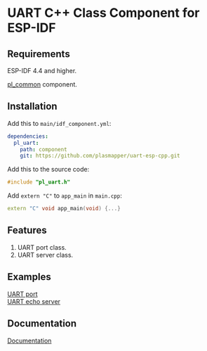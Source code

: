 # UART C++ Class Component for ESP-IDF

## Requirements
ESP-IDF 4.4 and higher.

[pl_common](https://github.com/plasmapper/common-esp-cpp) component.

## Installation
Add this to `main/idf_component.yml`:
```yaml
dependencies:
  pl_uart:
    path: component
    git: https://github.com/plasmapper/uart-esp-cpp.git
```
Add this to the source code:
```C++
#include "pl_uart.h"
```
Add `extern "C"` to `app_main` in `main.cpp`:
```C++
extern "C" void app_main(void) {...}
```

## Features
1. UART port class.
2. UART server class. 

## Examples
[UART port](examples/port)  
[UART echo server](examples/echo_server)

## Documentation
[Documentation](https://plasmapper.github.io/esp-cpp/uart)

